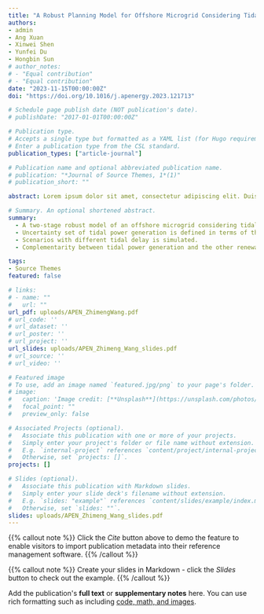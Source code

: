 ```yaml
---
title: "A Robust Planning Model for Offshore Microgrid Considering Tidal Power and Desalination"
authors:
- admin
- Ang Xuan
- Xinwei Shen
- Yunfei Du
- Hongbin Sun
# author_notes:
# - "Equal contribution"
# - "Equal contribution"
date: "2023-11-15T00:00:00Z"
doi: "https://doi.org/10.1016/j.apenergy.2023.121713"

# Schedule page publish date (NOT publication's date).
# publishDate: "2017-01-01T00:00:00Z"

# Publication type.
# Accepts a single type but formatted as a YAML list (for Hugo requirements).
# Enter a publication type from the CSL standard.
publication_types: ["article-journal"]

# Publication name and optional abbreviated publication name.
# publication: "*Journal of Source Themes, 1*(1)"
# publication_short: ""

abstract: Lorem ipsum dolor sit amet, consectetur adipiscing elit. Duis posuere tellus ac convallis placerat. Proin tincidunt magna sed ex sollicitudin condimentum. Sed ac faucibus dolor, scelerisque sollicitudin nisi. Cras purus urna, suscipit quis sapien eu, pulvinar tempor diam. Quisque risus orci, mollis id ante sit amet, gravida egestas nisl. Sed ac tempus magna. Proin in dui enim. Donec condimentum, sem id dapibus fringilla, tellus enim condimentum arcu, nec volutpat est felis vel metus. Vestibulum sit amet erat at nulla eleifend gravida.

# Summary. An optional shortened abstract.
summary: 
  - A two-stage robust model of an offshore microgrid considering tidal power generation and seawater desalination is proposed.
  - Uncertainty set of tidal power generation is defined in terms of the tidal level.
  - Scenarios with different tidal delay is simulated.
  - Complementarity between tidal power generation and the other renewable energy sources is proved.

tags:
- Source Themes
featured: false

# links:
# - name: ""
#   url: ""
url_pdf: uploads/APEN_ZhimengWang.pdf
# url_code: ''
# url_dataset: ''
# url_poster: ''
# url_project: ''
url_slides: uploads/APEN_Zhimeng_Wang_slides.pdf
# url_source: ''
# url_video: ''

# Featured image
# To use, add an image named `featured.jpg/png` to your page's folder. 
# image:
#   caption: 'Image credit: [**Unsplash**](https://unsplash.com/photos/jdD8gXaTZsc)'
#   focal_point: ""
#   preview_only: false

# Associated Projects (optional).
#   Associate this publication with one or more of your projects.
#   Simply enter your project's folder or file name without extension.
#   E.g. `internal-project` references `content/project/internal-project/index.md`.
#   Otherwise, set `projects: []`.
projects: []

# Slides (optional).
#   Associate this publication with Markdown slides.
#   Simply enter your slide deck's filename without extension.
#   E.g. `slides: "example"` references `content/slides/example/index.md`.
#   Otherwise, set `slides: ""`.
slides: uploads/APEN_Zhimeng_Wang_slides.pdf
---
```


{{% callout note %}}
Click the *Cite* button above to demo the feature to enable visitors to import publication metadata into their reference management software.
{{% /callout %}}

{{% callout note %}}
Create your slides in Markdown - click the *Slides* button to check out the example.
{{% /callout %}}

Add the publication's **full text** or **supplementary notes** here. You can use rich formatting such as including [code, math, and images](https://docs.hugoblox.com/content/writing-markdown-latex/).
